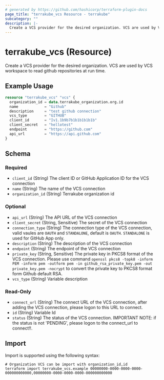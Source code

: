 ```yaml
---
# generated by https://github.com/hashicorp/terraform-plugin-docs
page_title: "terrakube_vcs Resource - terrakube"
subcategory: ""
description: |-
  Create a VCS provider for the desired organization. VCS are used by VCS workspace to read github repositories at run time.
---
```


# terrakube_vcs (Resource)

Create a VCS provider for the desired organization. VCS are used by VCS workspace to read github repositories at run time.

## Example Usage

```terraform
resource "terrakube_vcs" "vcs" {
  organization_id = data.terrakube_organization.org.id
  name            = "Github"
  description     = "test github connection"
  vcs_type        = "GITHUB"
  client_id       = "Iv1.1b9b7b1b1b1b1b1b"
  client_secret   = "hellotest"
  endpoint        = "https://github.com"
  api_url         = "https://api.github.com"
}
```

<!-- schema generated by tfplugindocs -->
## Schema

### Required

- `client_id` (String) The client ID or GitHub Application ID for the VCS connection
- `name` (String) The name of the VCS connection
- `organization_id` (String) Terrakube organization id

### Optional

- `api_url` (String) The API URL of the VCS connection
- `client_secret` (String, Sensitive) The secret of the VCS connection
- `connection_type` (String) The connection type of the VCS connection, valid vaules are `OAUTH` and `STANDALONE`, default is `OAUTH`. `STANDALONE` is used for GitHub App only.
- `description` (String) The description of the VCS connection
- `endpoint` (String) The endpoint of the VCS connection
- `private_key` (String, Sensitive) The private key in PKCS8 format of the VCS connection. Please use command `openssl pkcs8 -topk8 -inform PEM -inform pem -outform pem -in github_rsa_private_key.pem -out private_key.pem -nocrypt` to convert the private key to PKCS8 format form Github default RSA.
- `vcs_type` (String) Variable description

### Read-Only

- `connect_url` (String) The connect URL of the VCS connection, after adding the VCS connection, please logon to this URL to connect.
- `id` (String) Variable Id
- `status` (String) The status of the VCS connection. IMPORTANT NOTE: if the status is not 'PENDING', please logon to the connect_url to connect!!.

## Import

Import is supported using the following syntax:

```shell
# Organization VCS can be import with organization_id,id
terraform import terrakube_vcs.example 00000000-0000-0000-0000-000000000000,00000000-0000-0000-0000-000000000000
```
